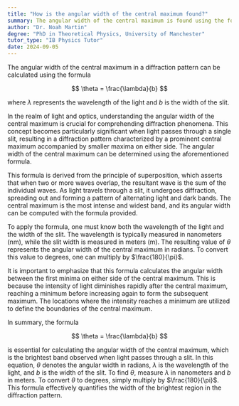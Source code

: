 ```yaml
---
title: "How is the angular width of the central maximum found?"
summary: The angular width of the central maximum is found using the formula $\theta = \frac{\lambda}{b}$, where $\lambda$ is the wavelength and $b$ is the slit width.
author: "Dr. Noah Martin"
degree: "PhD in Theoretical Physics, University of Manchester"
tutor_type: "IB Physics Tutor"
date: 2024-09-05
---
```


The angular width of the central maximum in a diffraction pattern can be calculated using the formula 

$$
\theta = \frac{\lambda}{b}
$$ 

where $\lambda$ represents the wavelength of the light and $b$ is the width of the slit.

In the realm of light and optics, understanding the angular width of the central maximum is crucial for comprehending diffraction phenomena. This concept becomes particularly significant when light passes through a single slit, resulting in a diffraction pattern characterized by a prominent central maximum accompanied by smaller maxima on either side. The angular width of the central maximum can be determined using the aforementioned formula.

This formula is derived from the principle of superposition, which asserts that when two or more waves overlap, the resultant wave is the sum of the individual waves. As light travels through a slit, it undergoes diffraction, spreading out and forming a pattern of alternating light and dark bands. The central maximum is the most intense and widest band, and its angular width can be computed with the formula provided.

To apply the formula, one must know both the wavelength of the light and the width of the slit. The wavelength is typically measured in nanometers (nm), while the slit width is measured in meters (m). The resulting value of $\theta$ represents the angular width of the central maximum in radians. To convert this value to degrees, one can multiply by $\frac{180}{\pi}$.

It is important to emphasize that this formula calculates the angular width between the first minima on either side of the central maximum. This is because the intensity of light diminishes rapidly after the central maximum, reaching a minimum before increasing again to form the subsequent maximum. The locations where the intensity reaches a minimum are utilized to define the boundaries of the central maximum.

In summary, the formula 

$$
\theta = \frac{\lambda}{b}
$$ 

is essential for calculating the angular width of the central maximum, which is the brightest band observed when light passes through a slit. In this equation, $\theta$ denotes the angular width in radians, $\lambda$ is the wavelength of the light, and $b$ is the width of the slit. To find $\theta$, measure $\lambda$ in nanometers and $b$ in meters. To convert $\theta$ to degrees, simply multiply by $\frac{180}{\pi}$. This formula effectively quantifies the width of the brightest region in the diffraction pattern.
    